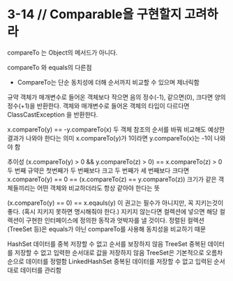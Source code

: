 # 3-14 // Comparable을 구현할지 고려하라

compareTo 는 Object의 메서드가 아니다.

compareTo 와 equals의 다른점
- CompareTo는 단순 동치성에 더해 순서까지 비교할 수 있으며 제너릭함


규약
객체가 매개변수로 들어온 객체보다 작으면 음의 정수(-1), 같으면(0), 크다면 양의 정수(+1)을 반환한다.
객체와 매개변수로 들어온 객체의 타입이 다르다면 ClassCastException 을 반환한다.

x.compareTo(y) == -y.compareTo(x)
두 객체 참조의 순서를 바꿔 비교해도 예상한 결과가 나와야 한다는 의미
x.compareTo(y)가 1이라면 y.compareTo(x)는 -1이 나와야 함

추이성 (x.compareTo(y) > 0 && y.compareTo(z) > 0) == x.compareTo(z) > 0
두 번째 규약은 첫번째가 두 번째보다 크고 두 번째가 세 번째보다 크다면
x.compareTo(y) == 0 == (x.compareTo(z) == y.compareTo(z))
크기가 같은 객체들끼리는 어떤 객체와 비교하더라도 항상 같아야 한다는 뜻

(x.compareTo(y) == 0) == x.eqauls(y)
이 권고는 필수가 아니지만, 꼭 지키는것이 좋다. (혹시 지키지 못하면 명시해줘야 한다.)
지키지 않는다면 컬렉션에 넣으면 해당 컬렉션이 구현한 인터페이스에 정의한 동작과 엇박자를 낼 것이다.
정렬된 컬렉션(TreeSet 등)은 equals가 아닌 compareTo를 사용해 동치성을 비교하기 때문

HashSet
데이터를 중복 저장할 수 없고 순서를 보장하지 않음
TreeSet
중복된 데이터를 저장할 수 없고 입력한 순서대로 값을 저장하지 않음
TreeSet은 기본적으로 오름차순으로 데이터를 정렬함
LinkedHashSet
중복된 데이터를 저장할 수 없고 입력된 순서대로 데이터를 관리함